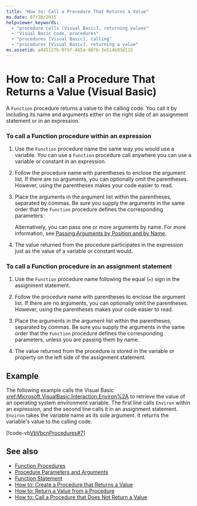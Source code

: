 ```yaml
---
title: "How to: Call a Procedure That Returns a Value"
ms.date: 07/20/2015
helpviewer_keywords: 
  - "procedure calls [Visual Basic], returning values"
  - "Visual Basic code, procedures"
  - "procedures [Visual Basic], calling"
  - "procedures [Visual Basic], returning a value"
ms.assetid: a445127b-0f5f-465a-98fb-3e514b93d115
---
```

# How to: Call a Procedure That Returns a Value (Visual Basic)
A `Function` procedure returns a value to the calling code. You call it by including its name and arguments either on the right side of an assignment statement or in an expression.  
  
### To call a Function procedure within an expression  
  
1. Use the `Function` procedure name the same way you would use a variable. You can use a `Function` procedure call anywhere you can use a variable or constant in an expression.  
  
2. Follow the procedure name with parentheses to enclose the argument list. If there are no arguments, you can optionally omit the parentheses. However, using the parentheses makes your code easier to read.  
  
3. Place the arguments in the argument list within the parentheses, separated by commas. Be sure you supply the arguments in the same order that the `Function` procedure defines the corresponding parameters.  
  
     Alternatively, you can pass one or more arguments by name. For more information, see [Passing Arguments by Position and by Name](./passing-arguments-by-position-and-by-name.md).  
  
4. The value returned from the procedure participates in the expression just as the value of a variable or constant would.  
  
### To call a Function procedure in an assignment statement  
  
1. Use the `Function` procedure name following the equal (`=`) sign in the assignment statement.  
  
2. Follow the procedure name with parentheses to enclose the argument list. If there are no arguments, you can optionally omit the parentheses. However, using the parentheses makes your code easier to read.  
  
3. Place the arguments in the argument list within the parentheses, separated by commas. Be sure you supply the arguments in the same order that the `Function` procedure defines the corresponding parameters, unless you are passing them by name.  
  
4. The value returned from the procedure is stored in the variable or property on the left side of the assignment statement.  
  
## Example  
 The following example calls the Visual Basic <xref:Microsoft.VisualBasic.Interaction.Environ%2A> to retrieve the value of an operating system environment variable. The first line calls `Environ` within an expression, and the second line calls it in an assignment statement. `Environ` takes the variable name as its sole argument. It returns the variable's value to the calling code.  
  
 [!code-vb[VbVbcnProcedures#7](~/samples/snippets/visualbasic/VS_Snippets_VBCSharp/VbVbcnProcedures/VB/Class1.vb#7)]  
  
## See also

- [Function Procedures](./function-procedures.md)
- [Procedure Parameters and Arguments](./procedure-parameters-and-arguments.md)
- [Function Statement](../../../language-reference/statements/function-statement.md)
- [How to: Create a Procedure that Returns a Value](./how-to-create-a-procedure-that-returns-a-value.md)
- [How to: Return a Value from a Procedure](./how-to-return-a-value-from-a-procedure.md)
- [How to: Call a Procedure that Does Not Return a Value](./how-to-call-a-procedure-that-does-not-return-a-value.md)

